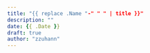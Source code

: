 ```yaml
---
title: "{{ replace .Name "-" " " | title }}"
description: ""
date: {{ .Date }}
draft: true
author: "zzuhann"
---
```

